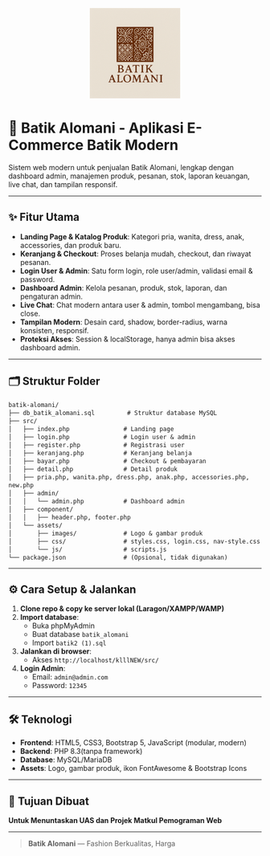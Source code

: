 <p align="center">
  <img src="klllNEW/src/assets/images/logo.png" alt="Logo Batik Alomani" width="180"/>
</p>

# 🦚 Batik Alomani - Aplikasi E-Commerce Batik Modern

Sistem web modern untuk penjualan Batik Alomani, lengkap dengan dashboard admin, manajemen produk, pesanan, stok, laporan keuangan, live chat, dan tampilan responsif.

---

## ✨ Fitur Utama
- **Landing Page & Katalog Produk**: Kategori pria, wanita, dress, anak, accessories, dan produk baru.
- **Keranjang & Checkout**: Proses belanja mudah, checkout, dan riwayat pesanan.
- **Login User & Admin**: Satu form login, role user/admin, validasi email & password.
- **Dashboard Admin**: Kelola pesanan, produk, stok, laporan, dan pengaturan admin.
- **Live Chat**: Chat modern antara user & admin, tombol mengambang, bisa close.
- **Tampilan Modern**: Desain card, shadow, border-radius, warna konsisten, responsif.
- **Proteksi Akses**: Session & localStorage, hanya admin bisa akses dashboard admin.

---

## 🗂️ Struktur Folder
```
batik-alomani/
├── db_batik_alomani.sql         # Struktur database MySQL
├── src/
│   ├── index.php               # Landing page
│   ├── login.php               # Login user & admin
│   ├── register.php            # Registrasi user
│   ├── keranjang.php           # Keranjang belanja
│   ├── bayar.php               # Checkout & pembayaran
│   ├── detail.php              # Detail produk
│   ├── pria.php, wanita.php, dress.php, anak.php, accessories.php, new.php
│   ├── admin/
│   │   └── admin.php           # Dashboard admin
│   ├── component/
│   │   ├── header.php, footer.php
│   └── assets/
│       ├── images/             # Logo & gambar produk
│       ├── css/                # styles.css, login.css, nav-style.css
│       └── js/                 # scripts.js
└── package.json                # (Opsional, tidak digunakan)
```

---

## ⚙️ Cara Setup & Jalankan
1. **Clone repo & copy ke server lokal (Laragon/XAMPP/WAMP)**
2. **Import database**: 
   - Buka phpMyAdmin
   - Buat database `batik_alomani`
   - Import `batik2 (1).sql`
3. **Jalankan di browser**: 
   - Akses `http://localhost/klllNEW/src/`
4. **Login Admin**:  
   - Email: `admin@admin.com`  
   - Password: `12345`

---

## 🛠️ Teknologi
- **Frontend**: HTML5, CSS3, Bootstrap 5, JavaScript (modular, modern)
- **Backend**: PHP 8.3(tanpa framework)
- **Database**: MySQL/MariaDB
- **Assets**: Logo, gambar produk, ikon FontAwesome & Bootstrap Icons

---

## 📖 Tujuan Dibuat
**Untuk Menuntaskan UAS dan Projek Matkul Pemograman Web**

---

> **Batik Alomani** — Fashion Berkualitas, Harga
